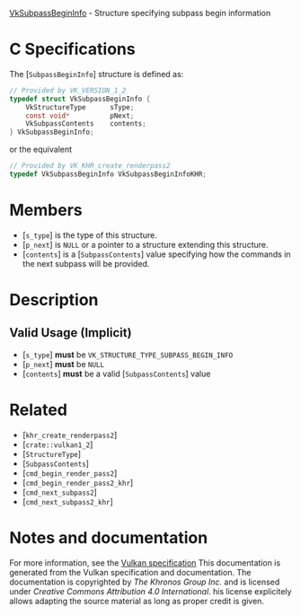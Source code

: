 [VkSubpassBeginInfo](https://www.khronos.org/registry/vulkan/specs/1.3-extensions/man/html/VkSubpassBeginInfo.html) - Structure specifying subpass begin information

# C Specifications
The [`SubpassBeginInfo`] structure is defined as:
```c
// Provided by VK_VERSION_1_2
typedef struct VkSubpassBeginInfo {
    VkStructureType      sType;
    const void*          pNext;
    VkSubpassContents    contents;
} VkSubpassBeginInfo;
```
or the equivalent
```c
// Provided by VK_KHR_create_renderpass2
typedef VkSubpassBeginInfo VkSubpassBeginInfoKHR;
```

# Members
- [`s_type`] is the type of this structure.
- [`p_next`] is `NULL` or a pointer to a structure extending this structure.
- [`contents`] is a [`SubpassContents`] value specifying how the commands in the next subpass will be provided.

# Description
## Valid Usage (Implicit)
-  [`s_type`] **must**  be `VK_STRUCTURE_TYPE_SUBPASS_BEGIN_INFO`
-  [`p_next`] **must**  be `NULL`
-  [`contents`] **must**  be a valid [`SubpassContents`] value

# Related
- [`khr_create_renderpass2`]
- [`crate::vulkan1_2`]
- [`StructureType`]
- [`SubpassContents`]
- [`cmd_begin_render_pass2`]
- [`cmd_begin_render_pass2_khr`]
- [`cmd_next_subpass2`]
- [`cmd_next_subpass2_khr`]

# Notes and documentation
For more information, see the [Vulkan specification](https://www.khronos.org/registry/vulkan/specs/1.3-extensions/html/vkspec.html)
This documentation is generated from the Vulkan specification and documentation.
The documentation is copyrighted by *The Khronos Group Inc.* and is licensed under *Creative Commons Attribution 4.0 International*.
his license explicitely allows adapting the source material as long as proper credit is given.
        